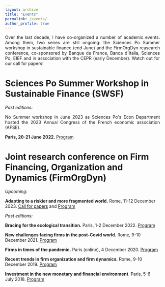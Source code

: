 ```yaml
---
layout: archive
title: "Events"
permalink: /events/
author_profile: true
---
```


<p style='text-align: justify;'>Over the last decade, I have co-organized a number of academic events. Among them, two series are still ongoing: the Sciences Po Summer workshop in sustainable finance (end June) and the FirmOrgDyn reasearch conference, co-sponsored by Banque de France, Banca d'Italia, Sciences Po, EIEF and in association with the CEPR (early December). Watch out for our call for papers!</p>

# Sciences Po Summer Workshop in Sustainable Finance (SWSF)

_Past editions:_

<p style='text-align: justify;'>No Summer workshop in June 2023 as Sciences Po's Econ Department hosted the 2023 Annual Congress of the French economic association (AFSE).</p>

**Paris, 20-21 June 2022.** [Program](https://www.sciencespo.fr/department-economics/en/content/first-summer-workshop-sustainable-finance.html) 


# Joint research conference on Firm Financing, Organization and Dynamics (FirmOrgDyn)

_Upcoming:_

**Adapting to a riskier and more fragmented world.**  Rome, 11-12 December 2023. [Call for papers](https://www.bancaditalia.it/media/notizia/international-research-conference-on-firm-financing-organization-and-dynamics-adapting-to-a-riskier-and-more-fragmented-world/?dotcache=refresh&dotcache=refresh&dotcache=refresh) and [Program](https://www.bancaditalia.it/media/agenda/2023-12-11_international-research-conference-on-firm-financing-organization-and-dynamics-adapting-to-a-riskier-and-more-fragmented-world/?com.dotmarketing.htmlpage.language=1)

_Past editions:_

**Bracing for the ecological transition.**  Paris, 1-2 December 2022. [Program](https://www.sciencespo.fr/department-economics/en/news/bracing-ecological-transition-0.html)

**New challenges facing firms in the post-Covid world.** Rome, 9-10 December 2021. [Program](https://www.bancaditalia.it/media/agenda/2021-12-09_international-research-conference-on-new-challenges-facing-firms-in-the-post-covid-world/)

**Firms in times of the pandemic.** Paris (online), 4 December 2020. [Program](https://www.bancaditalia.it/media/agenda/2020-12-04_international-research-conference-on-firm-financing-and-firm-dynamics-firms-in-times-of-the-pandemic/)

**Recent trends in firm organization and firm dynamics.** Rome, 9-10 December 2019. [Program](https://www.bancaditalia.it/media/agenda/2019-12-09_international-research-conference-on-recent-trends-in-firm-organization-and-firm-dynamics-determinants-and-future-challenges/)

**Investment in the new monetary and financial environment**. Paris, 5-6 July 2018. [Program](https://www.banque-france.fr/en/conferences-and-media/seminars-and-symposiums/research-conferences-and-symposiums/investment-new-monetary-and-financial-environment)
